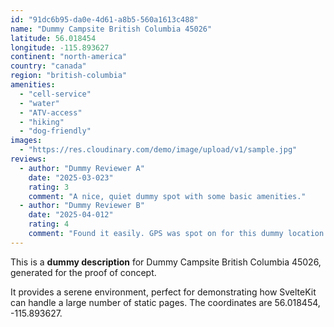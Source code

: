 ```yaml
---
id: "91dc6b95-da0e-4d61-a8b5-560a1613c488"
name: "Dummy Campsite British Columbia 45026"
latitude: 56.018454
longitude: -115.893627
continent: "north-america"
country: "canada"
region: "british-columbia"
amenities:
  - "cell-service"
  - "water"
  - "ATV-access"
  - "hiking"
  - "dog-friendly"
images:
  - "https://res.cloudinary.com/demo/image/upload/v1/sample.jpg"
reviews:
  - author: "Dummy Reviewer A"
    date: "2025-03-023"
    rating: 3
    comment: "A nice, quiet dummy spot with some basic amenities."
  - author: "Dummy Reviewer B"
    date: "2025-04-012"
    rating: 4
    comment: "Found it easily. GPS was spot on for this dummy location."
---
```


This is a **dummy description** for Dummy Campsite British Columbia 45026, generated for the proof of concept.

It provides a serene environment, perfect for demonstrating how SvelteKit can handle a large number of static pages. The coordinates are 56.018454, -115.893627.
